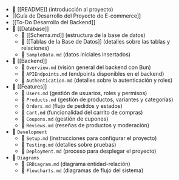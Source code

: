 - 📄 [[README]] (introducción al proyecto)
-  [[Guía de Desarrollo del Proyecto de E-commerce]]
- [[To-Do Desarrollo del Backend]]
- 📂 [[Database]]
    - 📄 [[Schema.md]] (estructura de la base de datos)
    - 📄 [[Tablas de la Base de Datos]] (detalles sobre las tablas y relaciones)
    - 📄 `SampleData.md` (datos iniciales insertados)
- 📂 [[Backend]]
    - 📄 `Overview.md` (visión general del backend con Bun)
    - 📄 `APIEndpoints.md` (endpoints disponibles en el backend)
    - 📄 `Authentication.md` (detalles sobre la autenticación y roles)
- 📂 [[Features]]
    - 📄 `Users.md` (gestión de usuarios, roles y permisos)
    - 📄 `Products.md` (gestión de productos, variantes y categorías)
    - 📄 `Orders.md` (flujo de pedidos y estados)
    - 📄 `Cart.md` (funcionalidad del carrito de compras)
    - 📄 `Coupons.md` (gestión de cupones)
    - 📄 `Reviews.md` (reseñas de productos y moderación)
- 📂 `Development`
    - 📄 `Setup.md` (instrucciones para configurar el proyecto)
    - 📄 `Testing.md` (detalles sobre pruebas)
    - 📄 `Deployment.md` (proceso para desplegar el proyecto)
- 📂 `Diagrams`
    - 📄 `ERDiagram.md` (diagrama entidad-relación)
    - 📄 `Flowcharts.md` (diagramas de flujo del sistema)